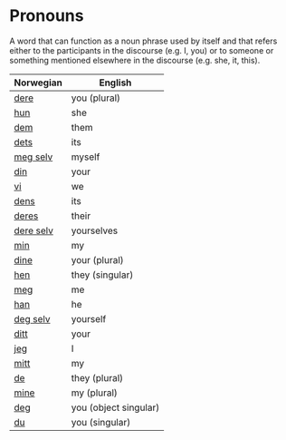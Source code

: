 # Pronouns

A word that can function as a noun phrase used by itself and that refers either to the participants in the discourse (e.g. I, you) or to someone or something mentioned elsewhere in the discourse (e.g. she, it, this).

| Norwegian | English |
| --- | --- |
| [dere](https://www.ordnett.no/search?language=no&phrase=dere) | you (plural) |
| [hun](https://www.ordnett.no/search?language=no&phrase=hun) | she |
| [dem](https://www.ordnett.no/search?language=no&phrase=dem) | them |
| [dets](https://www.ordnett.no/search?language=no&phrase=dets) | its |
| [meg selv](https://www.ordnett.no/search?language=no&phrase=meg%20selv) | myself |
| [din](https://www.ordnett.no/search?language=no&phrase=din) | your |
| [vi](https://www.ordnett.no/search?language=no&phrase=vi) | we |
| [dens](https://www.ordnett.no/search?language=no&phrase=dens) | its |
| [deres](https://www.ordnett.no/search?language=no&phrase=deres) | their |
| [dere selv](https://www.ordnett.no/search?language=no&phrase=dere%20selv) | yourselves |
| [min](https://www.ordnett.no/search?language=no&phrase=min) | my |
| [dine](https://www.ordnett.no/search?language=no&phrase=dine) | your (plural) |
| [hen](https://www.ordnett.no/search?language=no&phrase=hen) | they (singular) |
| [meg](https://www.ordnett.no/search?language=no&phrase=meg) | me |
| [han](https://www.ordnett.no/search?language=no&phrase=han) | he |
| [deg selv](https://www.ordnett.no/search?language=no&phrase=deg%20selv) | yourself |
| [ditt](https://www.ordnett.no/search?language=no&phrase=ditt) | your |
| [jeg](https://www.ordnett.no/search?language=no&phrase=jeg) | I |
| [mitt](https://www.ordnett.no/search?language=no&phrase=mitt) | my |
| [de](https://www.ordnett.no/search?language=no&phrase=de) | they (plural) |
| [mine](https://www.ordnett.no/search?language=no&phrase=mine) | my (plural) |
| [deg](https://www.ordnett.no/search?language=no&phrase=deg) | you (object singular) |
| [du](https://www.ordnett.no/search?language=no&phrase=du) | you (singular) |

